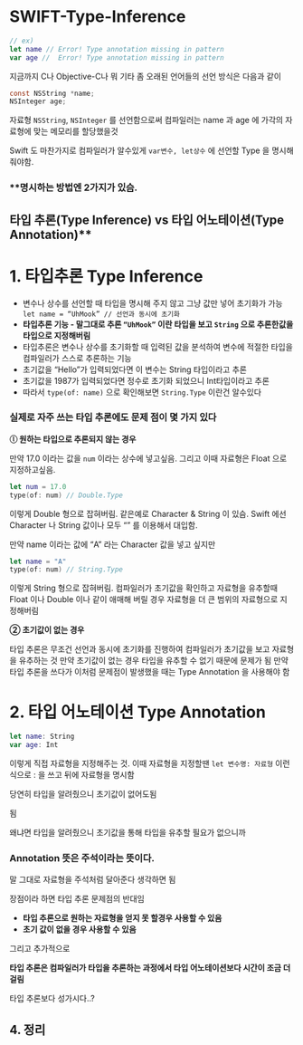 # SWIFT-Type-Inference

```swift
// ex)
let name // Error! Type annotation missing in pattern
var age //  Error! Type annotation missing in pattern
```

지금까지 C나 Objective-C나 뭐 기타 좀 오래된 언어들의 선언 방식은 다음과 같이



```objectivec
const NSString *name;
NSInteger age;
```


자료형 `NSString`, `NSInteger` 를 선언함으로써 컴파일러는 name 과 age 에 가각의 자료형에 맞는 메모리를 할당했을것


Swift 도 마찬가지로 컴파일러가 알수있게 `var변수, let상수` 에 선언할 Type 을 명시해줘야함. 


### **명시하는 방법엔 2가지가 있슴. 

## 타입 추론(Type Inference) vs 타입 어노테이션(Type Annotation)**

# 1. 타입추론 Type Inference

- 변수나 상수를 선언할 때 타입을 명시해 주지 않고 그냥 값만 넣어 초기화가 가능 `let name = “UhMook” // 선언과 동시에 초기화`
- **타입추론 기능 - 말그대로 추론 `“UhMook”` 이란 타입을 보고 `String` 으로 추론한값을 타입으로 지정해버림**
- 타입추론은 변수나 상수를 초기화할 때 입력된 값을 분석하여 변수에 적절한 타입을 컴파일러가 스스로 추론하는 기능
- 초기값을 “Hello”가 입력되었다면 이 변수는 String 타입이라고 추론
- 초기값을 1987가 입력되었다면 정수로 초기화 되었으니 Int타입이라고 추론
- 따라서 `type(of: name)` 으로 확인해보면 `String.Type` 이란건 알수있다

### 실제로 자주 쓰는 타입 추론에도 문제 점이 몇 가지 있다

**ⓛ 원하는 타입으로 추론되지 않는 경우**

만약 17.0 이라는 값을 `num` 이라는 상수에 넣고싶음. 그리고 이때 자료형은 Float 으로 지정하고싶음.

```swift
let num = 17.0
type(of: num) // Double.Type
```

이렇게 Double 형으로 잡혀버림.  같은예로 Character & String 이 있슴. Swift 에선 Character 나 String 값이나 모두 “” 를 이용해서 대입함.

만약 name 이라는 값에 “A” 라는 Character 값을 넣고 싶지만

```swift
let name = "A"
type(of: num) // String.Type
```

이렇게 String 형으로 잡혀버림. 컴파일러가 초기값을 확인하고 자료형을 유추할때 Float 이나 Double 이나 같이 애매해 버릴 경우 자료형을 더 큰 범위의 자료형으로 지정해버림

**② 초기값이 없는 경우**

타입 추론은 무조건 선언과 동시에 초기화를 진행하여 컴파일러가 초기값을 보고 자료형을 유추하는 것
만약 초기값이 없는 경우 타입을 유추할 수 없기 때문에 문제가 됨 만약 타입 추론을 쓰다가 이처럼 문제점이 발생했을 때는 Type Annotation 을 사용해야 함

# 2. 타입 어노테이션 Type Annotation

```swift
let name: String
var age: Int
```

이렇게 직접 자료형을 지정해주는 것. 이때 자료형을 지정할땐 `let 변수명: 자료형` 이런식으로 : 을 쓰고 뒤에 자료형을 명시함

당연히 타입을 알려줬으니 초기값이 없어도됨

됨

왜냐면 타입을 알려줬으니 초기값을 통해 타입을 유추할 필요가 없으니까

### Annotation 뜻은 주석이라는 뜻이다.

말 그대로 자료형을 주석처럼 달아준다 생각하면 됨

장점이라 하면 타입 추론 문제점의 반대임

- **타입 추론으로 원하는 자료형을 얻지 못 할경우 사용할 수 있음**
- **초기 값이 없을 경우 사용할 수 있음**

그리고 추가적으로

**타입 추론은 컴파일러가 타입을 추론하는 과정에서 타입 어노테이션보다 시간이 조금 더 걸림**

타입 추론보다 성가시다..?

## **4. 정리**



